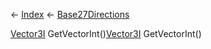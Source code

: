 ← [Index](Api-Index) ← [Base27Directions](VRageMath.Base27Directions)

[Vector3I](VRageMath.Vector3I) GetVectorInt()[Vector3I](VRageMath.Vector3I) GetVectorInt()